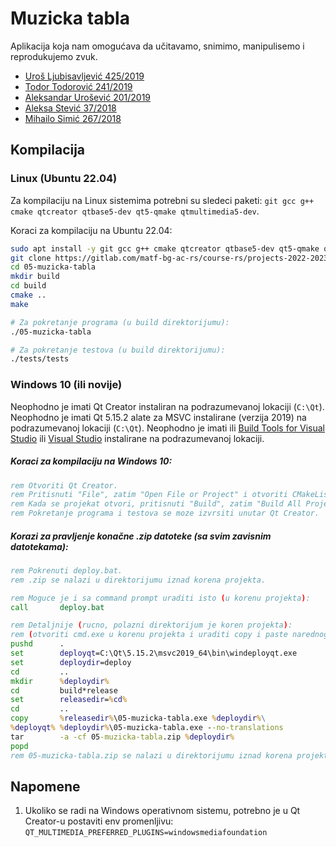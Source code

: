# Muzicka tabla

Aplikacija koja nam omogućava da učitavamo, snimimo, manipulisemo i reprodukujemo zvuk.

<ul>
    <li><a href="https://gitlab.com/ljubauros">Uroš Ljubisavljević 425/2019</a></li>
    <li><a href="https://gitlab.com/tamtung">Todor Todorović 241/2019</a></li>
    <li><a href="https://gitlab.com/penReptiloid">Aleksandar Urošević 201/2019</a></li>
    <li><a href="https://gitlab.com/_astevic">Aleksa Stević 37/2018</a></li>
    <li><a href="https://gitlab.com/mihailo.simic">Mihailo Simić 267/2018</a></li>
</ul>

## Kompilacija

### Linux (Ubuntu 22.04)

Za kompilaciju na Linux sistemima potrebni su sledeci paketi: `git gcc g++ cmake qtcreator qtbase5-dev qt5-qmake qtmultimedia5-dev`.

Koraci za kompilaciju na Ubuntu 22.04:

```sh
sudo apt install -y git gcc g++ cmake qtcreator qtbase5-dev qt5-qmake qtmultimedia5-dev
git clone https://gitlab.com/matf-bg-ac-rs/course-rs/projects-2022-2023/05-muzicka-tabla
cd 05-muzicka-tabla
mkdir build
cd build
cmake ..
make

# Za pokretanje programa (u build direktorijumu):
./05-muzicka-tabla

# Za pokretanje testova (u build direktorijumu):
./tests/tests
```

### Windows 10 (ili novije)

Neophodno je imati Qt Creator instaliran na podrazumevanoj lokaciji (`C:\Qt`).
Neophodno je imati Qt 5.15.2 alate za MSVC instalirane (verzija 2019) na podrazumevanoj lokaciji (`C:\Qt`).
Neophodno je imati ili [Build Tools for Visual Studio](https://visualstudio.microsoft.com/downloads/#build-tools-for-visual-studio-2019) ili [Visual Studio](https://visualstudio.microsoft.com/downloads/) instalirane na podrazumevanoj lokaciji.

##### Koraci za kompilaciju na Windows 10:

```bat
rem Otvoriti Qt Creator.
rem Pritisnuti "File", zatim "Open File or Project" i otvoriti CMakeLists.txt koji se nalazi na korenu projekta.
rem Kada se projekat otvori, pritisnuti "Build", zatim "Build All Project".
rem Pokretanje programa i testova se moze izvrsiti unutar Qt Creator.
```

##### Korazi za pravljenje konačne .zip datoteke (sa svim zavisnim datotekama):
```bat
rem Pokrenuti deploy.bat.
rem .zip se nalazi u direktorijumu iznad korena projekta.

rem Moguce je i sa command prompt uraditi isto (u korenu projekta):
call       deploy.bat

rem Detaljnije (rucno, polazni direktorijum je koren projekta):
rem (otvoriti cmd.exe u korenu projekta i uraditi copy i paste narednog koda)
pushd      .
set        deployqt=C:\Qt\5.15.2\msvc2019_64\bin\windeployqt.exe
set        deploydir=deploy
cd         ..
mkdir      %deploydir%
cd         build*release
set        releasedir=%cd%
cd         ..
copy       %releasedir%\05-muzicka-tabla.exe %deploydir%\
%deployqt% %deploydir%\05-muzicka-tabla.exe --no-translations
tar        -a -cf 05-muzicka-tabla.zip %deploydir%
popd
rem 05-muzicka-tabla.zip se nalazi u direktorijumu iznad korena projekta.
```

## Napomene

1. Ukoliko se radi na Windows operativnom sistemu, potrebno je u Qt Creator-u postaviti env promenljivu: `QT_MULTIMEDIA_PREFERRED_PLUGINS=windowsmediafoundation`
